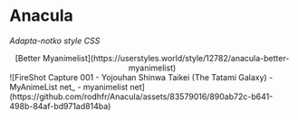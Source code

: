 # Anacula
*Adapta-notko style CSS*

<center>[Better Myanimelist](https://userstyles.world/style/12782/anacula-better-myanimelist)</center>
![FireShot Capture 001 - Yojouhan Shinwa Taikei (The Tatami Galaxy) - MyAnimeList net_ - myanimelist net](https://github.com/rodhfr/Anacula/assets/83579016/890ab72c-b641-498b-84af-bd971ad814ba)
